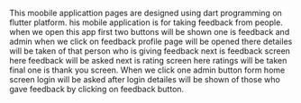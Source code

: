 This moobile applicattion pages are designed using dart programming on flutter platform. his mobile application is for taking feedback from people. when we open this app first two buttons will be shown one is feedback and admin when we click on
feedback profile page will be opened there detailes will be taken of that person who is giving feedback next is feedback screen here feedback will be asked next is rating
screen here ratings will be taken final one is thank you screen. When we click one
admin button form home screen login will be asked after login detailes will be shown of those who gave feedback by clicking on feedback button.
